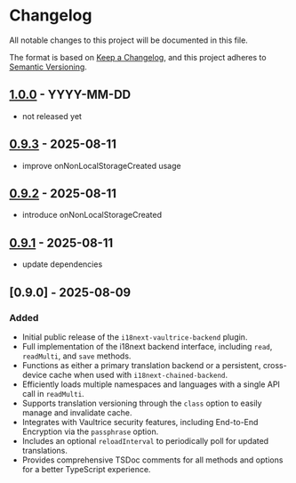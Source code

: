 # Changelog

All notable changes to this project will be documented in this file.

The format is based on [Keep a Changelog](https://keepachangelog.com/en/1.0.0/),
and this project adheres to [Semantic Versioning](https://semver.org/spec/v2.0.0.html).

## [1.0.0](https://github.com/vaultrice/i18next-vaultrice-backend/compare/v0.9.0...v1.0.0) - YYYY-MM-DD

- not released yet

## [0.9.3](https://github.com/vaultrice/i18next-vaultrice-backend/compare/v0.9.2...v0.9.3) - 2025-08-11

- improve onNonLocalStorageCreated usage

## [0.9.2](https://github.com/vaultrice/i18next-vaultrice-backend/compare/v0.9.1...v0.9.2) - 2025-08-11

- introduce onNonLocalStorageCreated

## [0.9.1](https://github.com/vaultrice/i18next-vaultrice-backend/compare/v0.9.0...v0.9.1) - 2025-08-11

- update dependencies

## [0.9.0] - 2025-08-09

### Added

* Initial public release of the `i18next-vaultrice-backend` plugin.
* Full implementation of the i18next backend interface, including `read`, `readMulti`, and `save` methods.
* Functions as either a primary translation backend or a persistent, cross-device cache when used with `i18next-chained-backend`.
* Efficiently loads multiple namespaces and languages with a single API call in `readMulti`.
* Supports translation versioning through the `class` option to easily manage and invalidate cache.
* Integrates with Vaultrice security features, including End-to-End Encryption via the `passphrase` option.
* Includes an optional `reloadInterval` to periodically poll for updated translations.
* Provides comprehensive TSDoc comments for all methods and options for a better TypeScript experience.